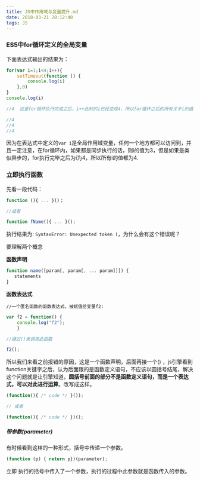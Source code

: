 ```yaml
---
title: JS中作用域与变量提升.md
date: 2018-03-21 20:12:40
tags: JS
---
```


### ES5中for循环定义的全局变量

下面表达式输出的结果为：

```js
for(var i=1;i<4;i++){
    setTimeout(function () {
        console.log(i)
    },0)
}
console.log(i)

//4  这是for循环执行完成之后，i++此时的i已经变成4，所以for循环之后的所有关于i的值都是4

//4
//4
//4
```

因为在表达式中定义的`var i`是全局作用域变量，任何一个地方都可以访问到，并且一定注意，在for循环内，如果都是同步执行的话，则i的值为3，但是如果是类似异步的，for执行完毕之后为i为4，所以所有i的值都为4.

### 立即执行函数

先看一段代码：

```js
function (){ ... }()；

//或者

function fName(){ ... }();
```

执行结果为: `SyntaxError: Unexpected token (`，为什么会有这个错误呢？

要理解两个概念

**函数声明**

```js
function name([param[, param[, ... param]]]) {
   statements
}
```

**函数表达式**

```
//一个匿名函数的函数表达式，被赋值给变量f2:
```

```js
var f2 = function() {
    console.log("f2");
    }

//通过()来调用此函数

f2();
```

所以我们来看之前报错的原因，这是一个函数声明，后面再接一个\(\) ，js引擎看到function关键字之后，认为后面跟的是函数定义语句，不应该以圆括号结尾，解决这个问题就是让引擎知道，**圆括号前面的部分不是函数定义语句，而是一个表达式，可以对此进行运算**。改写成这样。

```js
(function(){ /* code */ }()); 

// 或者

(function(){ /* code */ })();
```

##### 带参数\(parameter\)

有时候看到这样的一种形式，括号中传递一个参数。

```js
(function (p) { return p})(parameter);
```

立即 执行的括号中传入了一个参数，执行的过程中此参数就是函数传入的参数。

